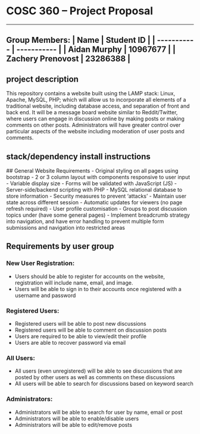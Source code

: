 # COSC 360 – Project Proposal
---
Group Members:
| Name     | Student ID |
| ----------- | ----------- |
| Aidan Murphy      | 10967677       |
| Zachery Prenovost   | 23286388        |
---
## project description
This repository contains a website built using the LAMP stack: Linux, Apache, MySQL, PHP; which will allow us to incorporate all elements of a traditional website, including database access, and separation of front and back end. It will be a message board website similar to Reddit/Twitter, where users can engage in discussion online by making posts or making comments on other posts. Administrators will have greater control over particular aspects of the website including moderation of user posts and comments.
## stack/dependency install instructions
<work in progress>
## General Website Requirements
- Original styling on all pages using bootstrap
- 2 or 3 column layout with components responsive to user input 
- Variable display size
- Forms will be validated with JavaScript (JS)
- Server-side/backend scripting with PHP
- MySQL relational database to store information
- Security measures to prevent ‘attacks’
- Maintain user state across different session
- Automatic updates for viewers (no page refresh required)
- User profile customisation
- Groups to post discussion topics under (have some general pages)
- Implement breadcrumb strategy into navigation, and have error handling to prevent multiple form submissions and navigation into restricted areas


## Requirements by user group 
### New User Registration:
- Users should be able to register for accounts on the website, registration will include name, email, and image.
- Users will be able to sign in to their accounts once registered with a username and password


### Registered Users:
- Registered users will be able to post new discussions
- Registered users will be able to comment on discussion posts
- Users are required to be able to view/edit their profile
- Users are able to  recover password via email


### All Users:
- All users (even unregistered) will be able to see discussions that are posted by other users as well as comments on these discussions
- All users will be able to search for discussions based on keyword search


### Administrators:
- Administrators will be able to search for user by name, email or post
- Administrators will be able to enable/disable users
- Administrators will be able to edit/remove posts
